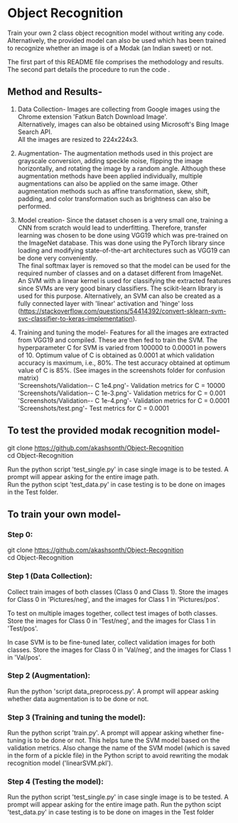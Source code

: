# Object Recognition
Train your own 2 class object recognition model without writing any code.\
Alternatively, the provided model can also be used which has been trained to recognize whether an image is of a Modak (an Indian sweet) or not.

The first part of this README file comprises the methodology and results. \
The second part details the procedure to run the code .


## Method and Results-
1. Data Collection-
Images are collecting from Google images using the Chrome extension 'Fatkun Batch Download Image'.\
Alternatively, images can also be obtained using Microsoft's Bing Image Search API.\
All the images are resized to 224x224x3.

2. Augmentation-
The augmentation methods used in this project are grayscale conversion, adding speckle noise, flipping the image horizontally, and rotating the image by a random angle. Although these augmentation methods have been applied individually, multiple augmentations can also be applied on the same image. Other augmentation methods such as affine transformation, skew, shift, padding, and color transformation such as brightness can also be performed.

3. Model creation-
Since the dataset chosen is a very small one, training a CNN from scratch would lead to underfitting. Therefore, transfer learning was chosen to be done using VGG19 which was pre-trained on the ImageNet database. This was done using the PyTorch library since loading and modifying state-of-the-art architectures such as VGG19 can be done very conveniently. \
The final softmax layer is removed so that the model can be used for the required number of classes and on a dataset different from ImageNet. \
An SVM with a linear kernel is used for classifying the extracted features since SVMs are very good binary classifiers. The scikit-learn library is used for this purpose. Alternatively, an SVM can also be created as a fully connected layer with 'linear' activation and 'hinge' loss (https://stackoverflow.com/questions/54414392/convert-sklearn-svm-svc-classifier-to-keras-implementation).

4. Training and tuning the model-
Features for all the images are extracted from VGG19 and compiled. These are then fed to train the SVM. The hyperparameter C for SVM is varied from 100000 to 0.00001 in powers of 10. Optimum value of C is obtained as 0.0001 at which validation accuracy is maximum, i.e., 80%.
The test accuracy obtained at optimum value of C is 85%. (See images in the screenshots folder for confusion matrix)\
'Screenshots/Validation-- C 1e4.png'- Validation metrics for C = 10000 \
'Screenshots/Validation-- C 1e-3.png'- Validation metrics for C = 0.001 \
'Screenshots/Validation-- C 1e-4.png'- Validation metrics for C = 0.0001 \
'Screenshots/test.png'- Test metrics for C = 0.0001 

## To test the provided modak recognition model-
git clone https://github.com/akashsonth/Object-Recognition \
cd Object-Recognition

Run the python script 'test_single.py' in case single image is to be tested. A prompt will appear asking for the entire image path.\
Run the python scipt 'test_data.py' in case testing is to be done on images in the Test folder.


## To train your own model-

### Step 0:
git clone https://github.com/akashsonth/Object-Recognition \
cd Object-Recognition

### Step 1 (Data Collection): 
Collect train images of both classes (Class 0 and Class 1). Store the images for Class 0 in 'Pictures/neg', and the images for Class 1 in 'Pictures/pos'.

To test on multiple images together, collect test images of both classes. Store the images for Class 0 in 'Test/neg', and the images for Class 1 in 'Test/pos'.

In case SVM is to be fine-tuned later, collect validation images for both classes. Store the images for Class 0 in 'Val/neg', and the images for Class 1 in 'Val/pos'.

### Step 2 (Augmentation):
Run the python 'script data_preprocess.py'. A prompt will appear asking whether data augmentation is to be done or not.

### Step 3 (Training and tuning the model):
Run the python script 'train.py'. A prompt will appear asking whether fine-tuning is to be done or not. This helps tune the SVM model based on the validation metrics. Also change the name of the SVM model (which is saved in the form of a pickle file) in the Python script to avoid rewriting the modak recognition model ('linearSVM.pkl').

### Step 4 (Testing the model):
Run the python script 'test_single.py' in case single image is to be tested. A prompt will appear asking for the entire image path.
Run the python scipt 'test_data.py' in case testing is to be done on images in the Test folder


